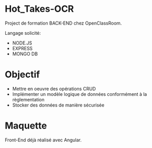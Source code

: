 # Hot_Takes-OCR

Project de formation BACK-END chez OpenClassRoom.

Langage solicité:

- NODE.JS
- EXPRESS
- MONGO DB

# Objectif

- Mettre en oeuvre des opérations CRUD
- Implémenter un modèle logique de données conformément à la règlementation
- Stocker des données de manière sécurisée

# Maquette

Front-End déjà réalisé avec Angular.
